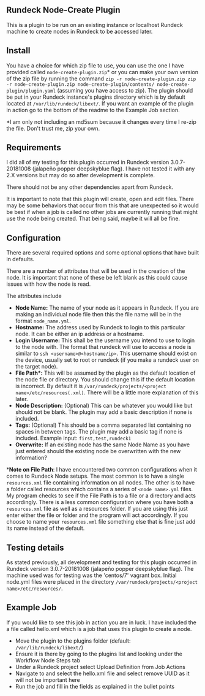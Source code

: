 ## Rundeck Node-Create Plugin

This is a plugin to be run on an existing instance or localhost Rundeck machine to create nodes in Rundeck to be accessed later.

## Install

You have a choice for which zip file to use, you can use the one I have provided called `node-create-plugin.zip`* or you can make your own version of the zip file by running the command `zip -r node-create-plugin.zip zip -r node-create-plugin.zip node-create-plugin/contents/ node-create-plugin/plugin.yaml` (assuming you have access to zip). The plugin should be put in your Rundeck instance's plugins directory which is by default located at `/var/lib/rundeck/libext/`. If you want an example of the plugin in action go to the bottom of the readme to the Example Job section.

\*I am only not including an md5sum because it changes every time I re-zip the file. Don't trust me, zip your own.

## Requirements

I did all of my testing for this plugin occurred in Rundeck version 3.0.7-20181008 (jalapeño popper deepskyblue flag). I have not tested it with any 2.X versions but may do so after development is complete.

There should not be any other dependencies apart from Rundeck.

It is important to note that this plugin will create, open and edit files. There may be some behaviors that occur from this that are unexpected so it would be best if when a job is called no other jobs are currently running that might use the node being created. That being said, maybe it will all be fine.

## Configuration

There are several required options and some optional options that have built in defaults.

There are a number of attributes that will be used in the creation of the node. It is important that none of these be left blank as this could cause issues with how the node is read.

The attributes include
  * **Node Name:** The name of your node as it appears in Rundeck. If you are making an individual node file then this the file name will be in the format `node_name.yml`.  
  * **Hostname:** The address used by Rundeck to login to this particular node. It can be either an ip address or a hostname.
  * **Login Username:** This shall be the username you intend to use to login to the node with. The format that rundeck will use to access a node is similar to `ssh <username>@<hostname/ip>`. This username should exist on the device, usually set to root or rundeck (if you make a rundeck user on the target node).
  * **File Path\*:** This will be assumed by the plugin as the default location of the node file or directory. You should change this if the default location is incorrect. By default it is `/var/rundeck/projects/<project name>/etc/resources(.xml)`. There will be a little more explanation of this later.
  * **Node Description:** (Optional) This can be whatever you would like but should not be blank. The plugin may add a basic description if none is included.
  * **Tags:** (Optional) This should be a comma separated list containing no spaces in between tags. The plugin may add a basic tag if none is included. Example input: `first,test,rundeck1`
  * **Overwrite:** If an existing node has the same Node Name as you have just entered should the existing node be overwritten with the new information?

\***Note on File Path**: I have encountered two common configurations when it comes to Rundeck Node setups. The most common is to have a single `resources.xml` file containing information on all nodes. The other is to have a folder called resources which contains a series of `<node name>.yml` files. My program checks to see if the File Path is to a file or a directory and acts accordingly. There is a less common configuration where you have both a `resources.xml` file as well as a resources folder. If you are using this just enter either the file or folder and the program will act accordingly. If you choose to name your `resources.xml` file something else that is fine just add its name instead of the default.

## Testing details

As stated previously, all development and testing for this plugin occurred in Rundeck version 3.0.7-20181008 (jalapeño popper deepskyblue flag). The machine used was for testing was the 'centos/7' vagrant box. Initial node.yml files were placed in the directory `/var/rundeck/projects/<project name>/etc/resources/`.

## Example Job

If you would like to see this job in action you are in luck. I have included the a file called hello.xml which is a job that uses this plugin to create a node.
- Move the plugin to the plugins folder (default: `/var/lib/rundeck/libext/`)
- Ensure it is there by going to the plugins list and looking under the Workflow Node Steps tab
- Under a Rundeck project select Upload Definition from Job Actions
- Navigate to and select the hello.xml file and select remove UUID as it will not be important here
- Run the job and fill in the fields as explained in the bullet points
